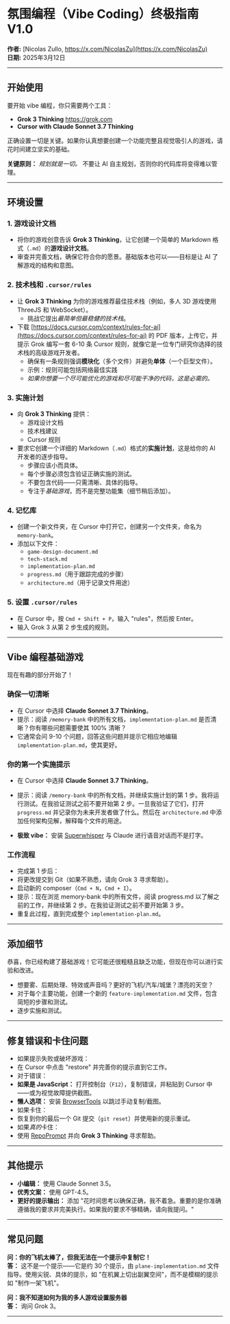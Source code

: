 # 氛围编程（Vibe Coding）终极指南 V1.0
**作者:** [Nicolas Zullo, https://x.com/NicolasZu](https://x.com/NicolasZu)  
**日期:** 2025年3月12日  

---

## 开始使用
要开始 vibe 编程，你只需要两个工具：  
- **Grok 3 Thinking**  https://grok.com 
- **Cursor with Claude Sonnet 3.7 Thinking**  

正确设置一切是关键。如果你认真想要创建一个功能完整且视觉吸引人的游戏，请花时间建立坚实的基础。  

**关键原则：** *规划就是一切。* 不要让 AI 自主规划，否则你的代码库将变得难以管理。

---

## 环境设置

### 1. 游戏设计文档
- 将你的游戏创意告诉 **Grok 3 Thinking**，让它创建一个简单的 Markdown 格式（`.md`）的**游戏设计文档**。  
- 审查并完善文档，确保它符合你的愿景。基础版本也可以——目标是让 AI 了解游戏的结构和意图。  

### 2. 技术栈和 `.cursor/rules`
- 让 **Grok 3 Thinking** 为你的游戏推荐最佳技术栈（例如，多人 3D 游戏使用 ThreeJS 和 WebSocket）。  
  - 挑战它提出*最简单但最稳健的技术栈*。  
- 下载 [https://docs.cursor.com/context/rules-for-ai](https://docs.cursor.com/context/rules-for-ai) 的 PDF 版本，上传它，并提示 Grok 编写一套 6-10 条 Cursor 规则，就像它是一位专门研究你选择的技术栈的高级游戏开发者。  
  - 确保有一条规则强调**模块化**（多个文件）并避免**单体**（一个巨型文件）。  
  - 示例：规则可能包括网络最佳实践
  - *如果你想要一个尽可能优化的游戏和尽可能干净的代码，这是必需的。*

### 3. 实施计划
- 向 **Grok 3 Thinking** 提供：  
  - 游戏设计文档  
  - 技术栈建议
  - Cursor 规则  
- 要求它创建一个详细的 Markdown（`.md`）格式的**实施计划**，这是给你的 AI 开发者的逐步指导。  
  - 步骤应该小而具体。  
  - 每个步骤必须包含验证正确实施的测试。  
  - 不要包含代码——只需清晰、具体的指导。  
  - 专注于*基础游戏*，而不是完整功能集（细节稍后添加）。  

### 4. 记忆库
- 创建一个新文件夹，在 Cursor 中打开它，创建另一个文件夹，命名为 `memory-bank`。  
- 添加以下文件：  
  - `game-design-document.md`  
  - `tech-stack.md`  
  - `implementation-plan.md`  
  - `progress.md`（用于跟踪完成的步骤）  
  - `architecture.md`（用于记录文件用途）  

### 5. 设置 `.cursor/rules`
- 在 Cursor 中，按 `Cmd + Shift + P`，输入 "rules"，然后按 Enter。  
- 输入 Grok 3 从第 2 步生成的规则。  

---

## Vibe 编程基础游戏
现在有趣的部分开始了！

### 确保一切清晰
- 在 Cursor 中选择 **Claude Sonnet 3.7 Thinking**。 
- 提示：阅读 `/memory-bank` 中的所有文档，`implementation-plan.md` 是否清晰？你有哪些问题需要使其 100% 清晰？
- 它通常会问 9-10 个问题，回答这些问题并提示它相应地编辑 `implementation-plan.md`，使其更好。

### 你的第一个实施提示
- 在 Cursor 中选择 **Claude Sonnet 3.7 Thinking**。  
- 提示：阅读 `/memory-bank` 中的所有文档，并继续实施计划的第 1 步。我将运行测试。在我验证测试之前不要开始第 2 步。一旦我验证了它们，打开 `progress.md` 并记录你为未来开发者做了什么。然后在 `architecture.md` 中添加任何架构见解，解释每个文件的用途。

- **极致 vibe：** 安装 [Superwhisper](https://superwhisper.com) 与 Claude 进行语音对话而不是打字。  

### 工作流程
- 完成第 1 步后：  
- 将更改提交到 Git（如果不熟悉，请向 Grok 3 寻求帮助）。  
- 启动新的 composer（`Cmd + N`，`Cmd + I`）。  
- 提示：现在浏览 memory-bank 中的所有文件，阅读 progress.md 以了解之前的工作，并继续第 2 步。在我验证测试之前不要开始第 3 步。
- 重复此过程，直到完成整个 `implementation-plan.md`。  

---

## 添加细节
恭喜，你已经构建了基础游戏！它可能还很粗糙且缺乏功能，但现在你可以进行实验和改进。  
- 想要雾、后期处理、特效或声音吗？更好的飞机/汽车/城堡？漂亮的天空？
- 对于每个主要功能，创建一个新的 `feature-implementation.md` 文件，包含简短的步骤和测试。  
- 逐步实施和测试。  

---

## 修复错误和卡住问题
- 如果提示失败或破坏游戏：  
- 在 Cursor 中点击 "restore" 并完善你的提示直到它工作。  
- 对于错误：  
- **如果是 JavaScript：** 打开控制台（`F12`），复制错误，并粘贴到 Cursor 中——或为视觉故障提供截图。  
- **懒人选项：** 安装 [BrowserTools](https://browsertools.agentdesk.ai/installation) 以跳过手动复制/截图。  
- 如果卡住：  
- 恢复到你的最后一个 Git 提交（`git reset`）并使用新的提示重试。  
- 如果*真的*卡住：  
- 使用 [RepoPrompt](https://repoprompt.com/) 并向 **Grok 3 Thinking** 寻求帮助。  

---

## 其他提示
- **小编辑：** 使用 Claude Sonnet 3.5。  
- **优秀文案：** 使用 GPT-4.5。  
- **更好的提示输出：** 添加 "花时间思考以确保正确，我不着急。重要的是你准确遵循我的要求并完美执行。如果我的要求不够精确，请向我提问。"

---

## 常见问题
**问：你的飞机太棒了，但我无法在一个提示中复制它！**  
**答：** 这不是一个提示——它是约 30 个提示，由 `plane-implementation.md` 文件指导。使用尖锐、具体的提示，如 "在机翼上切出副翼空间"，而不是模糊的提示如 "制作一架飞机"。

**问：我不知道如何为我的多人游戏设置服务器**  
**答：** 询问 Grok 3。

--- 
